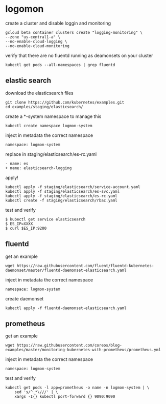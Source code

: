 # logomon

create a cluster and disable loggin and monitoring

```
gcloud beta container clusters create "logging-monitoring" \
--zone "us-central1-a" \
--no-enable-cloud-logging \
--no-enable-cloud-monitoring
```

verify that there are no fluentd running as deamonsets on your cluster
```
kubectl get pods --all-namespaces | grep fluentd
```

## elastic search

download the elasticsearch files
```
git clone https://github.com/kubernetes/examples.git
cd examples/staging/elasticsearch/
```

create a *-system namespace to manage this
```
kubectl create namespace logmon-system
```

inject in metadata the correct namespace 
```
namespace: logmon-system
```

replace in staging/elasticsearch/es-rc.yaml
```
- name: es
+ name: elasticsearch-logging
```

apply!
```
kubectl apply -f staging/elasticsearch/service-account.yaml
kubectl apply -f staging/elasticsearch/es-svc.yaml
kubectl apply -f staging/elasticsearch/es-rc.yaml
kubectl create -f staging/elasticsearch/rbac.yaml
```

test and verify
```
$ kubectl get service elasticsearch
$ ES_IP=XXXX
$ curl $ES_IP:9200
```

## fluentd

get an example
```
wget https://raw.githubusercontent.com/fluent/fluentd-kubernetes-daemonset/master/fluentd-daemonset-elasticsearch.yaml 
```

inject in metadata the correct namespace 
```
namespace: logmon-system
```

create daemonset
```
kubectl apply -f fluentd-daemonset-elasticsearch.yaml 
```

## prometheus

get an example
```
wget https://raw.githubusercontent.com/coreos/blog-examples/master/monitoring-kubernetes-with-prometheus/prometheus.yml
```

inject in metadata the correct namespace 
```
namespace: logmon-system
```
test and verify
```
kubectl get pods -l app=prometheus -o name -n logmon-system | \
	sed 's/^.*\///' | \
	xargs -I{} kubectl port-forward {} 9090:9090
```